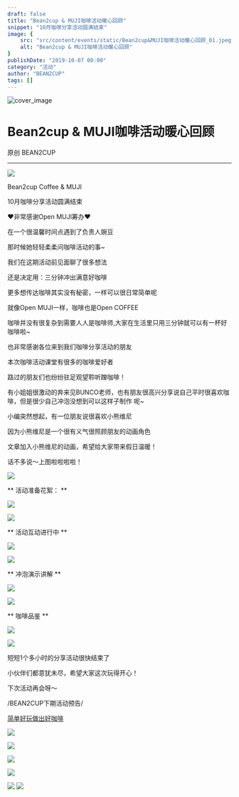 ```yaml
---
draft: false
title: "Bean2cup & MUJI咖啡活动暖心回顾"
snippet: "10月咖啡分享活动圆满结束"
image: {
    src: "src/content/events/static/Bean2cup&MUJI咖啡活动暖心回顾_01.jpeg",
    alt: "Bean2cup & MUJI咖啡活动暖心回顾"
}
publishDate: "2019-10-07 00:00"
category: "活动"
author: "BEAN2CUP"
tags: []
---
```


![cover_image](./static/Bean2cup&MUJI咖啡活动暖心回顾_01.jpeg)

#  Bean2cup & MUJI咖啡活动暖心回顾

原创  BEAN2CUP

__ _ _ _ _

![](./static/Bean2cup&MUJI咖啡活动暖心回顾_02.gif)

Bean2cup Coffee & MUJI

10月咖啡分享活动圆满结束

❤️非常感谢Open MUJI筹办❤️



在一个很温馨时间点遇到了负责人豌豆

那时候她轻轻柔柔问咖啡活动的事~

我们在这期活动前见面聊了很多想法

还是决定用：三分钟冲出满意好咖啡

更多想传达咖啡其实没有秘密，一样可以很日常简单呢

就像Open MUJI一样，咖啡也是Open COFFEE

咖啡并没有很复杂到需要人人是咖啡师,大家在生活里只用三分钟就可以有一杯好咖啡啦~



也非常感谢各位来到我们咖啡分享活动的朋友

本次咖啡活动课堂有很多的咖啡爱好者

路过的朋友们也纷纷驻足观望聆听蹭咖啡！

有小姐姐很激动的奔来见BUNCO老师，也有朋友很高兴分享说自己平时很喜欢咖啡，但是很少自己冲泡没想到可以这样子制作  呢~

小编突然想起，有一位朋友说很喜欢小熊维尼

因为小熊维尼是一个很有义气很照顾朋友的动画角色

文章加入小熊维尼的动画，希望给大家带来假日温暖！

话不多说～上图啦啦啦啦！





![](./static/Bean2cup&MUJI咖啡活动暖心回顾_03.gif)

** 活动准备花絮：  **

![](./static/Bean2cup&MUJI咖啡活动暖心回顾_04.jpeg)



![](./static/Bean2cup&MUJI咖啡活动暖心回顾_03.gif)

** 活动互动进行中  **

![](./static/Bean2cup&MUJI咖啡活动暖心回顾_05.jpeg)



![](./static/Bean2cup&MUJI咖啡活动暖心回顾_03.gif)

** 冲泡演示讲解  **

![](./static/Bean2cup&MUJI咖啡活动暖心回顾_06.jpeg)



![](./static/Bean2cup&MUJI咖啡活动暖心回顾_03.gif)

** 咖啡品鉴  **

![](./static/Bean2cup&MUJI咖啡活动暖心回顾_07.jpeg)



![](./static/Bean2cup&MUJI咖啡活动暖心回顾_03.gif)

短短1个多小时的分享活动很快结束了

小伙伴们都意犹未尽，希望大家这次玩得开心！

下次活动再会呀～



/BEAN2CUP下期活动预告/

[ 简单好玩做出好咖啡
](http://mp.weixin.qq.com/s?__biz=MzAwNTYzODcxMg==&mid=2651349014&idx=1&sn=6aeb906651908c059a3c4354e6cfb448&chksm=80e55f41b792d6570efa118983d0aff2a554e2b9f7dbf1f30a94b985c56a0815450e1800a1e0&scene=21#wechat_redirect)





![](./static/Bean2cup&MUJI咖啡活动暖心回顾_08.jpeg)

![](./static/Bean2cup&MUJI咖啡活动暖心回顾_09.jpeg)

![](./static/Bean2cup&MUJI咖啡活动暖心回顾_10.jpeg)

![](./static/Bean2cup&MUJI咖啡活动暖心回顾_11.jpeg)

![](./static/Bean2cup&MUJI咖啡活动暖心回顾_12.jpeg)
![](./static/Bean2cup&MUJI咖啡活动暖心回顾_13.jpeg)



